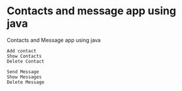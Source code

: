 # Contacts and message app using java

Contacts and Message app using java

    Add contact
    Show Contacts
    Delete Contact
    
    Send Message 
    Show Messages
    Delete Message
